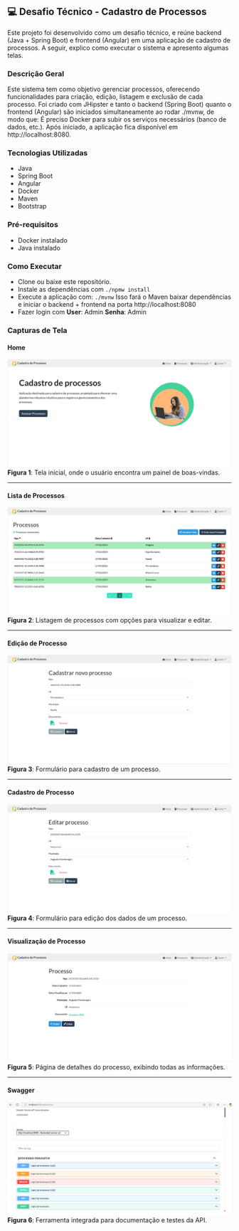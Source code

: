 ## 💻 Desafio Técnico - Cadastro de Processos
Este projeto foi desenvolvido como um desafio técnico, e reúne backend (Java + Spring Boot) e frontend (Angular) em uma aplicação de cadastro de processos. A seguir, explico como executar o sistema e apresento algumas telas.

### Descrição Geral
Este sistema tem como objetivo gerenciar processos, oferecendo funcionalidades para criação, edição, listagem e exclusão de cada processo. Foi criado com JHipster e tanto o backend (Spring Boot) quanto o frontend (Angular) são iniciados simultaneamente ao rodar ./mvnw, de modo que:
É preciso Docker para subir os serviços necessários (banco de dados, etc.).
Após iniciado, a aplicação fica disponível em http://localhost:8080.

### Tecnologias Utilizadas
- Java
- Spring Boot
- Angular
- Docker
- Maven 
- Bootstrap

### Pré-requisitos
- Docker instalado 
- Java instalado

### Como Executar
- Clone ou baixe este repositório.
- Instale as dependências com `./npmw install`
- Execute a aplicação com: `./mvnw` Isso fará o Maven baixar dependências e iniciar o backend + frontend na porta http://localhost:8080
- Fazer login com 
  **User**: Admin 
 **Senha**: Admin



### Capturas de Tela

#### Home
![Figura 1: Tela inicial](src/main/webapp/content/images/home.png)
**Figura 1**: Tela inicial, onde o usuário encontra um painel de boas-vindas.

---

#### Lista de Processos
![Figura 2: Lista de Processos](src/main/webapp/content/images/lista-processos.png)
**Figura 2**: Listagem de processos com opções para visualizar e editar.

---

#### Edição de Processo
![Figura 3: Cadastro de Processo](src/main/webapp/content/images/cadastrar-processo.png)
**Figura 3**: Formulário para cadastro de um processo.

---
#### Cadastro de Processo
![Figura 4: Edição de Processo](src/main/webapp/content/images/editar-processo.png)
**Figura 4**: Formulário para edição dos dados de um processo.

---

#### Visualização de Processo
![Figura 5: Visualização de Processo](src/main/webapp/content/images/visualizar-processo.png)
**Figura 5**: Página de detalhes do processo, exibindo todas as informações.

---

#### Swagger
![Figura 6: Swagger](src/main/webapp/content/images/swagger.png)
**Figura 6**: Ferramenta integrada para documentação e testes da API.
